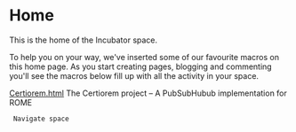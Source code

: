 # Home


This is the home of the Incubator space.



To help you on your way, we've inserted some of our favourite macros on this home page. As you start creating pages, blogging and commenting you'll see the macros below fill up with all the activity in your space.



[Certiorem.html](Certiorem.html) The Certiorem project – A PubSubHubub implementation for ROME 



  


     Navigate space  